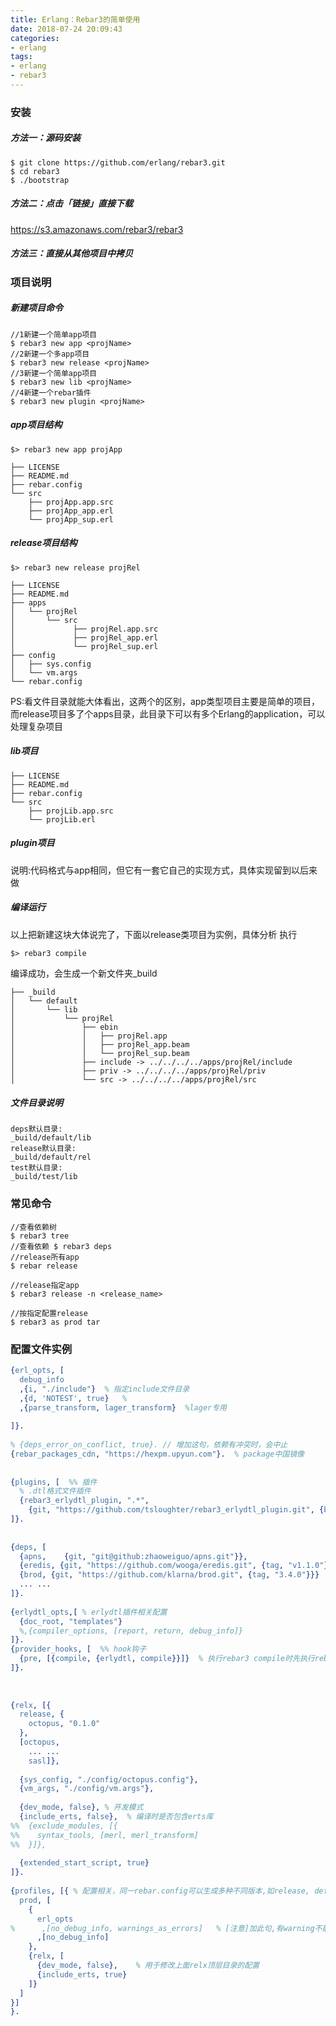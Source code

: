 ```yaml
---
title: Erlang：Rebar3的简单使用
date: 2018-07-24 20:09:43
categories:
- erlang
tags:
- erlang
- rebar3
---
```



### 安装

##### 方法一：源码安装
```
$ git clone https://github.com/erlang/rebar3.git
$ cd rebar3
$ ./bootstrap
```
##### 方法二：点击「链接」直接下载

https://s3.amazonaws.com/rebar3/rebar3

##### 方法三：直接从其他项目中拷贝

<!--more-->

### 项目说明

##### 新建项目命令
```
//1新建一个简单app项目
$ rebar3 new app <projName>
//2新建一个多app项目
$ rebar3 new release <projName>
//3新建一个简单app项目
$ rebar3 new lib <projName>
//4新建一个rebar插件
$ rebar3 new plugin <projName>
```
##### app项目结构
```
$> rebar3 new app projApp

├── LICENSE
├── README.md
├── rebar.config
└── src
    ├── projApp.app.src
    ├── projApp_app.erl
    └── projApp_sup.erl
```
##### release项目结构
```
$> rebar3 new release projRel

├── LICENSE
├── README.md
├── apps
│   └── projRel
│       └── src
│             ├── projRel.app.src
│             ├── projRel_app.erl
│             └── projRel_sup.erl
├── config
│   ├── sys.config
│   └── vm.args
└── rebar.config
```
PS:看文件目录就能大体看出，这两个的区别，app类型项目主要是简单的项目，而release项目多了个apps目录，此目录下可以有多个Erlang的application，可以处理复杂项目

##### lib项目
```
├── LICENSE
├── README.md
├── rebar.config
└── src
    ├── projLib.app.src
    └── projLib.erl
```
##### plugin项目

说明:代码格式与app相同，但它有一套它自己的实现方式，具体实现留到以后来做


##### 编译运行
以上把新建这块大体说完了，下面以release类项目为实例，具体分析
执行
```
$> rebar3 compile
```
编译成功，会生成一个新文件夹_build
```
├── _build
│   └── default
│       └── lib
│           └── projRel
│               ├── ebin
│               │   ├── projRel.app
│               │   ├── projRel_app.beam
│               │   └── projRel_sup.beam
│               ├── include -> ../../../../apps/projRel/include
│               ├── priv -> ../../../../apps/projRel/priv
│               └── src -> ../../../../apps/projRel/src
```

##### 文件目录说明
```
deps默认目录:
_build/default/lib
release默认目录:
_build/default/rel
test默认目录:
_build/test/lib
```

### 常见命令
```
//查看依赖树
$ rebar3 tree
//查看依赖 $ rebar3 deps
//release所有app
$ rebar release

//release指定app
$ rebar3 release -n <release_name>

//按指定配置release
$ rebar3 as prod tar 
```


### 配置文件实例
```erlang
{erl_opts, [
  debug_info
  ,{i, "./include"}  % 指定include文件目录
  ,{d, 'NOTEST', true}   %
  ,{parse_transform, lager_transform}  %lager专用
 
]}.
 
% {deps_error_on_conflict, true}. // 增加这句，依赖有冲突时，会中止
{rebar_packages_cdn, "https://hexpm.upyun.com"}.  % package中国镜像
 
 
{plugins, [  %% 插件
  % .dtl格式文件插件
  {rebar3_erlydtl_plugin, ".*",
    {git, "https://github.com/tsloughter/rebar3_erlydtl_plugin.git", {branch, "master"}}}
]}.
 
 
{deps, [
  {apns,    {git, "git@github:zhaoweiguo/apns.git"}},
  {eredis, {git, "https://github.com/wooga/eredis.git", {tag, "v1.1.0"}}},
  {brod, {git, "https://github.com/klarna/brod.git", {tag, "3.4.0"}}}
  ... ...
]}.
 
{erlydtl_opts,[ % erlydtl插件相关配置
  {doc_root, "templates"}
  %,{compiler_options, [report, return, debug_info]}
]}.
{provider_hooks, [  %% hook钩子
  {pre, [{compile, {erlydtl, compile}}]}  % 执行rebar3 compile时先执行rebar3 plugin compile
]}.
 
 
 
{relx, [{
  release, {
    octopus, "0.1.0"
  },
  [octopus,
    ... ...
    sasl]},
 
  {sys_config, "./config/octopus.config"},
  {vm_args, "./config/vm.args"},
 
  {dev_mode, false}, % 开发模式
  {include_erts, false},  % 编译时是否包含erts库
%%  {exclude_modules, [{
%%    syntax_tools, [merl, merl_transform]
%%  }]},
 
  {extended_start_script, true}
]}.
 
{profiles, [{ % 配置相关，同一rebar.config可以生成多种不同版本,如release, default, debug等
  prod, [
    {
      erl_opts
%      ,[no_debug_info, warnings_as_errors]   % [注意]加此句,有warning不能通过
      ,[no_debug_info]
    },
    {relx, [
      {dev_mode, false},    % 用于修改上面relx顶层目录的配置
      {include_erts, true}
    ]}
  ]
}]
}.
```







